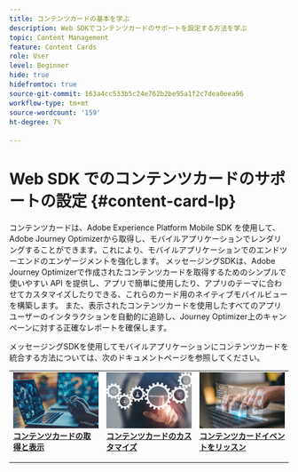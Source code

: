 ```yaml
---
title: コンテンツカードの基本を学ぶ
description: Web SDKでコンテンツカードのサポートを設定する方法を学ぶ
topic: Content Management
feature: Content Cards
role: User
level: Beginner
hide: true
hidefromtoc: true
source-git-commit: 163a4cc533b5c24e762b2be95a1f2c7dea0eea96
workflow-type: tm+mt
source-wordcount: '159'
ht-degree: 7%

---
```


# Web SDK でのコンテンツカードのサポートの設定 {#content-card-lp}

コンテンツカードは、Adobe Experience Platform Mobile SDK を使用して、Adobe Journey Optimizerから取得し、モバイルアプリケーションでレンダリングすることができます。これにより、モバイルアプリケーションでのエンドツーエンドのエンゲージメントを強化します。 メッセージングSDKは、Adobe Journey Optimizerで作成されたコンテンツカードを取得するためのシンプルで使いやすい API を提供し、アプリで簡単に使用したり、アプリのテーマに合わせてカスタマイズしたりできる、これらのカード用のネイティブモバイルビューを構築します。 また、表示されたコンテンツカードを使用したすべてのアプリユーザーのインタラクションを自動的に追跡し、Journey Optimizer上のキャンペーンに対する正確なレポートを確保します。

メッセージングSDKを使用してモバイルアプリケーションにコンテンツカードを統合する方法については、次のドキュメントページを参照してください。


<table style="table-layout:fixed"><tr style="border: 0;">
<td>
<a href="https://developer.adobe.com/client-sdks/edge/adobe-journey-optimizer/content-card-ui/iOS/tutorial/displaying-content-cards/">
<img alt="取得" src="assets/do-not-localize/fetch.jpeg">
</a>
<div><a href="https://developer.adobe.com/client-sdks/edge/adobe-journey-optimizer/content-card-ui/iOS/tutorial/displaying-content-cards/"><strong> コンテンツカードの取得と表示 </strong>
</div>
<p>
</td>
<td>
<a href="https://developer.adobe.com/client-sdks/edge/adobe-journey-optimizer/content-card-ui/iOS/tutorial/customizing-content-card-templates/">
<img alt="Customize" src="assets/do-not-localize/customize.jpeg">
</a>
<div>
<a href="https://developer.adobe.com/client-sdks/edge/adobe-journey-optimizer/content-card-ui/iOS/tutorial/customizing-content-card-templates/"><strong> コンテンツカードのカスタマイズ </strong></a>
</div>
<p></td>
<td>
<a href="https://developer.adobe.com/client-sdks/edge/adobe-journey-optimizer/content-card-ui/iOS/tutorial/listening-content-card-events/">
<img alt="聞く" src="assets/do-not-localize/listen.jpeg">
</a>
<div>
<a href="https://developer.adobe.com/client-sdks/edge/adobe-journey-optimizer/content-card-ui/iOS/tutorial/listening-content-card-events/"><strong> コンテンツカードイベントをリッスン </strong></a>
</div>
<p>
</td>
</tr></table>

